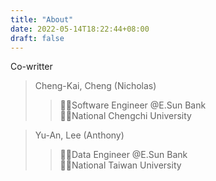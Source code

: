 ```yaml
---
title: "About"
date: 2022-05-14T18:22:44+08:00
draft: false
---
```



<!---
Hi, this is the project note for standford MLSys seminor.
--->

Co-writter

> Cheng-Kai, Cheng (Nicholas) 
>> 👨‍💻Software Engineer @E.Sun Bank  
>> 🧑‍🎓National Chengchi University

> Yu-An, Lee (Anthony)
>> 👨‍💻Data Engineer @E.Sun Bank  
>>🧑‍🎓National Taiwan University







